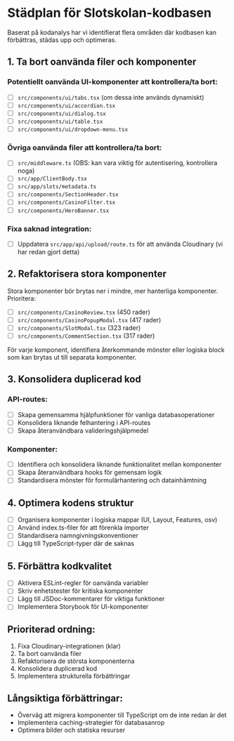 # Städplan för Slotskolan-kodbasen

Baserat på kodanalys har vi identifierat flera områden där kodbasen kan förbättras, städas upp och optimeras.

## 1. Ta bort oanvända filer och komponenter

### Potentiellt oanvända UI-komponenter att kontrollera/ta bort:
- [ ] `src/components/ui/tabs.tsx` (om dessa inte används dynamiskt)
- [ ] `src/components/ui/accordion.tsx`
- [ ] `src/components/ui/dialog.tsx`
- [ ] `src/components/ui/table.tsx`
- [ ] `src/components/ui/dropdown-menu.tsx`

### Övriga oanvända filer att kontrollera/ta bort:
- [ ] `src/middleware.ts` (OBS: kan vara viktig för autentisering, kontrollera noga)
- [ ] `src/app/ClientBody.tsx`
- [ ] `src/app/slots/metadata.ts`
- [ ] `src/components/SectionHeader.tsx`
- [ ] `src/components/CasinoFilter.tsx`
- [ ] `src/components/HeroBanner.tsx`

### Fixa saknad integration:
- [ ] Uppdatera `src/app/api/upload/route.ts` för att använda Cloudinary (vi har redan gjort detta)

## 2. Refaktorisera stora komponenter

Stora komponenter bör brytas ner i mindre, mer hanterliga komponenter. Prioritera:

- [ ] `src/components/CasinoReview.tsx` (450 rader)
- [ ] `src/components/CasinoPopupModal.tsx` (417 rader)
- [ ] `src/components/SlotModal.tsx` (323 rader)
- [ ] `src/components/CommentSection.tsx` (317 rader)

För varje komponent, identifiera återkommande mönster eller logiska block som kan brytas ut till separata komponenter.

## 3. Konsolidera duplicerad kod

### API-routes:
- [ ] Skapa gemensamma hjälpfunktioner för vanliga databasoperationer
- [ ] Konsolidera liknande felhantering i API-routes
- [ ] Skapa återanvändbara valideringshjälpmedel

### Komponenter:
- [ ] Identifiera och konsolidera liknande funktionalitet mellan komponenter
- [ ] Skapa återanvändbara hooks för gemensam logik
- [ ] Standardisera mönster för formulärhantering och datainhämtning

## 4. Optimera kodens struktur

- [ ] Organisera komponenter i logiska mappar (UI, Layout, Features, osv)
- [ ] Använd index.ts-filer för att förenkla importer
- [ ] Standardisera namngivningskonventioner
- [ ] Lägg till TypeScript-typer där de saknas

## 5. Förbättra kodkvalitet

- [ ] Aktivera ESLint-regler för oanvända variabler
- [ ] Skriv enhetstester för kritiska komponenter
- [ ] Lägg till JSDoc-kommentarer för viktiga funktioner
- [ ] Implementera Storybook för UI-komponenter

## Prioriterad ordning:

1. Fixa Cloudinary-integrationen (klar)
2. Ta bort oanvända filer
3. Refaktorisera de största komponenterna
4. Konsolidera duplicerad kod
5. Implementera strukturella förbättringar

## Långsiktiga förbättringar:

- Överväg att migrera komponenter till TypeScript om de inte redan är det
- Implementera caching-strategier för databasanrop
- Optimera bilder och statiska resurser 
